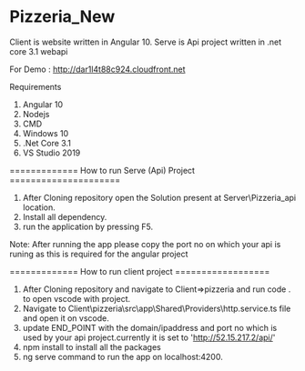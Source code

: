 # Pizzeria_New


Client is website written in Angular 10.
Serve is Api project written in .net core 3.1 webapi

For Demo : http://dar1l4t88c924.cloudfront.net


Requirements
1. Angular 10
2. Nodejs
3. CMD
4. Windows 10
5. .Net Core 3.1
6. VS Studio 2019


============= How to run Serve (Api) Project =====================

1. After Cloning repository open the Solution present at Server\Pizzeria_api location.
2. Install all dependency.
3. run the application by pressing F5.

Note: After running the app please copy the port no on which your api is runing as this is required for the angular project

=============  How to run client project   ==================

1. After Cloning repository and navigate to Client=>pizzeria and run code . to open vscode with project.
2. Navigate to Client\pizzeria\src\app\Shared\Providers\http.service.ts file and open it on vscode.
3. update END_POINT with the domain/ipaddress and port no which is used by your api project.currently it is set to 'http://52.15.217.2/api/'
4. npm install to install all the packages
5. ng serve command to run the app on localhost:4200.




